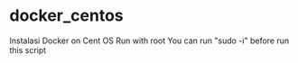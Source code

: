 # docker_centos
Instalasi Docker on Cent OS
Run with root
You can run "sudo -i" before run this script
